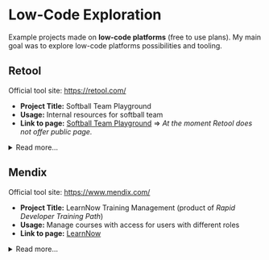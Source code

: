 # Low-Code Exploration
Example projects made on <strong>low-code platforms</strong> (free to use plans). My main goal was to explore low-code platforms possibilities and tooling.


## Retool

Official tool site: https://retool.com/

- <strong>Project Title:</strong> Softball Team Playground
- <strong>Usage:</strong> Internal resources for softball team
- <strong>Link to page:</strong> [Softball Team Playground](https://natka.retool.com/apps/19574222-7bfb-11ee-a3ef-ffa5d0c46abc/Softball%20Team%20Playground) => <em>At the moment Retool does not offer public page.</em>

<details><summary>Read more...</summary>


### Event Calendar
- Calendar component uses `PostgreSQL` Retool Database resource. SQL query retrieves data from `softball_events` table and maps it to the component (including joining tables).
- User can add new event via form. Form includes query to fetch data from `event_categories` table to extract categories and link event to existing category ID.
- After successfull form submission, `addNewEvent` query is triggered - using dynamic variables provided in form.

See video:
![retool-01-calendar](https://github.com/nataliacza/low-code-exploration/assets/68182069/cd7b7f0b-ceb7-46e5-83cb-fe3f7c4faacd)

### The Team
- Table component uses `Goggle Sheets` resource. Query retrieves data from sheet and maps it to the table.
- User can add new member. Form includes query to fetch data from `Positions` Tab and validates `Number` field (unique values).
- User can update member details. Form is pre-filled with existing member data.
- Additional `JavaScript` function lists all unavailable numbers, so user can check which numbers are taken.
- After successfull form submission, `addNewMember` or `updateMember` query is triggered - using dynamic variables provided in form.

See video:
![retool-02-team](https://github.com/nataliacza/low-code-exploration/assets/68182069/b1159722-0386-4400-99e4-d95e5823c9df)

### Education
- Movies component uses `Goggle Sheets` resource. Query retrieves data from dedicated sheets.
- Available pagination and different tabs.

See video:
![retool-03-excercises](https://github.com/nataliacza/low-code-exploration/assets/68182069/91720128-a5de-4a41-9e43-dbd8f4c8c6a1)

</details>



## Mendix

Official tool site: https://www.mendix.com/

- <strong>Project Title:</strong> LearnNow Training Management (product of <em>Rapid Developer Training Path</em>)
- <strong>Usage:</strong> Manage courses with access for users with different roles
- <strong>Link to page:</strong> [LearnNow](https://learnnowtrainingmanagement22464-sandbox.mxapps.io/login.html?profile=Responsive)

<details><summary>Read more...</summary>

### Main Page
![chrome_yb8N1ZcfVk](https://github.com/nataliacza/low-code-exploration/assets/68182069/3fbd5430-5227-4c5a-b7d8-ed623e518a40)

### Courses
![chrome_xG6MkwNqaX](https://github.com/nataliacza/low-code-exploration/assets/68182069/8af5a349-15c8-46ab-b994-c8f561a467c9)

### Locations
![chrome_TQjqTLYoij](https://github.com/nataliacza/low-code-exploration/assets/68182069/f387582a-8d2d-4a63-9242-a5a1f731b39f)

### Teachers
![chrome_48fuW4B0iS](https://github.com/nataliacza/low-code-exploration/assets/68182069/77d4586a-7b8a-4e14-8bf8-042de188df95)

### Trainees
![chrome_bbNmKtYV0l](https://github.com/nataliacza/low-code-exploration/assets/68182069/0a383ca6-613d-431d-baf4-fadbd304d18d)


</details>
